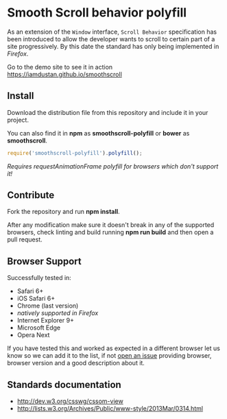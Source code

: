# Smooth Scroll behavior polyfill

As an extension of the `Window` interface, `Scroll Behavior` specification has been introduced to allow the developer wants to scroll to certain part of a site progressively. By this date the standard has only being implemented in _Firefox_.

Go to the demo site to see it in action https://iamdustan.github.io/smoothscroll


## Install

Download the distribution file from this repository and include it in your project.

You can also find it in **npm** as **smoothscroll-polyfill** or **bower** as **smoothscroll**.

```js
require('smoothscroll-polyfill').polyfill();
```

_Requires requestAnimationFrame polyfill for browsers which don't support it!_


## Contribute

Fork the repository and run **npm install**.

After any modification make sure it doesn't break in any of the supported browsers, check linting and build running **npm run build** and then open a pull request.


## Browser Support

Successfully tested in:

- Safari 6+
- iOS Safari 6+
- Chrome (last version)
- _natively supported in Firefox_
- Internet Explorer 9+
- Microsoft Edge
- Opera Next

If you have tested this and worked as expected in a different browser let us know so we can add it to the list, if not [open an issue](https://github.com/iamdustan/smoothscroll/issues) providing browser, browser version and a good description about it.

## Standards documentation

- http://dev.w3.org/csswg/cssom-view
- http://lists.w3.org/Archives/Public/www-style/2013Mar/0314.html
